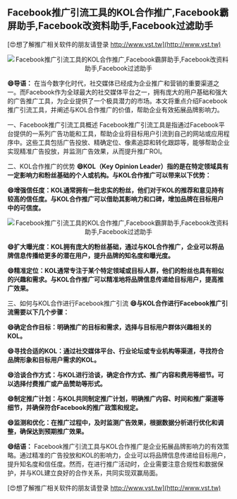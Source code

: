 ## **Facebook推广引流工具的KOL合作推广,Facebook霸屏助手,Facebook改资料助手,Facebook过滤助手**

[😍想了解推广相关软件的朋友请登录 http://www.vst.tw](http://www.vst.tw)

 <center><img src="https://vst.tw/MP4/tuiguang/png/4.png" alt="Facebook推广引流工具的KOL合作推广,Facebook霸屏助手,Facebook改资料助手,Facebook过滤助手"></center>

**😄导语：**
在当今数字化时代，社交媒体已经成为企业推广和营销的重要渠道之一。而Facebook作为全球最大的社交媒体平台之一，拥有庞大的用户基础和强大的广告推广工具，为企业提供了一个极具潜力的市场。本文将重点介绍Facebook推广引流工具，并阐述与KOL合作推广的价值，帮助企业有效拓展品牌影响力。

一、Facebook推广引流工具概述
Facebook推广引流工具是指通过Facebook平台提供的一系列广告功能和工具，帮助企业将目标用户引流到自己的网站或应用程序中。这些工具包括广告投放、精确定位、像素追踪和转化跟踪等，能够帮助企业实现精准广告投放，并监测广告效果，从而提升推广ROI。

二、KOL合作推广的优势
**😄KOL（Key Opinion Leader）指的是在特定领域具有一定影响力和粉丝基础的个人或机构。与KOL合作推广可以带来以下优势：**

**😄增强信任度：KOL通常拥有一批忠实的粉丝，他们对于KOL的推荐和意见持有较高的信任度。与KOL合作推广可以借助其影响力和口碑，增加品牌在目标用户中的可信度。**

 <center><img src="https://vst.tw/MP4/tuiguang/png/8.png" alt="Facebook推广引流工具的KOL合作推广,Facebook霸屏助手,Facebook改资料助手,Facebook过滤助手"></center>

**😄扩大曝光度：KOL拥有庞大的粉丝基础，通过与KOL合作推广，企业可以将品牌信息传播给更多的潜在用户，提升品牌的知名度和曝光度。**

**😄精准定位：KOL通常专注于某个特定领域或目标人群，他们的粉丝也具有相似的兴趣和需求。与KOL合作推广可以精准地将品牌信息传递给目标用户，提高推广效果。**

三、如何与KOL合作进行Facebook推广引流
**😄与KOL合作进行Facebook推广引流需要以下几个步骤：**

**😄确定合作目标：明确推广的目标和需求，选择与目标用户群体兴趣相关的KOL。**

**😄寻找合适的KOL：通过社交媒体平台、行业论坛或专业机构等渠道，寻找符合品牌形象和目标用户需求的KOL。**

**😄洽谈合作方式：与KOL进行洽谈，确定合作方式、推广内容和费用等细节。可以选择付费推广或产品赞助等形式。**

**😄制定推广计划：与KOL共同制定推广计划，明确推广内容、时间和推广渠道等细节，并确保符合Facebook的推广政策和规定。**

**😄监测和优化：在推广过程中，及时监测广告效果，根据数据分析进行优化和调整，确保达到预期推广效果。**

**😄结语：**
Facebook推广引流工具与KOL合作推广是企业拓展品牌影响力的有效策略。通过精准的广告投放和KOL的影响力，企业可以将品牌信息传递给目标用户，提升知名度和信任度。然而，在进行推广活动时，企业需要注意合规性和数据保护，并与KOL建立良好的合作关系，共同实现双赢局面。

[😍想了解推广相关软件的朋友请登录 http://www.vst.tw](http://www.vst.tw)



